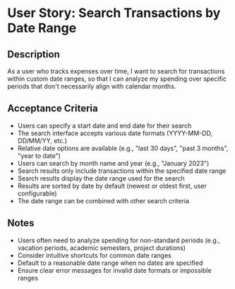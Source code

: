 # User Story: Search Transactions by Date Range

<!-- AI generated and maintained by Claude 3.7 Sonnet -->

## Description
As a user who tracks expenses over time, I want to search for transactions within custom date ranges, so that I can analyze my spending over specific periods that don't necessarily align with calendar months.

## Acceptance Criteria
- Users can specify a start date and end date for their search
- The search interface accepts various date formats (YYYY-MM-DD, DD/MM/YY, etc.)
- Relative date options are available (e.g., "last 30 days", "past 3 months", "year to date")
- Users can search by month name and year (e.g., "January 2023")
- Search results only include transactions within the specified date range
- Search results display the date range used for the search
- Results are sorted by date by default (newest or oldest first, user configurable)
- The date range can be combined with other search criteria

## Notes
- Users often need to analyze spending for non-standard periods (e.g., vacation periods, academic semesters, project durations)
- Consider intuitive shortcuts for common date ranges
- Default to a reasonable date range when no dates are specified
- Ensure clear error messages for invalid date formats or impossible ranges 